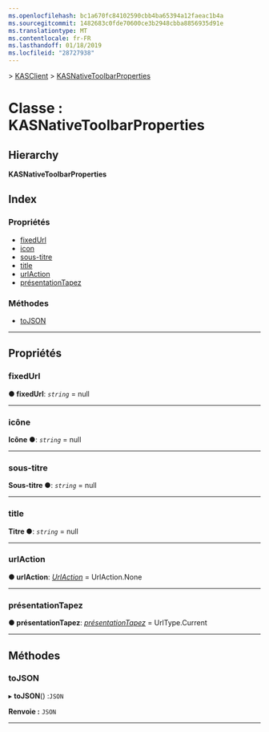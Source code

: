 ```yaml
---
ms.openlocfilehash: bc1a670fc84102590cbb4ba65394a12faeac1b4a
ms.sourcegitcommit: 1482683c0fde70600ce3b2948cbba8856935d91e
ms.translationtype: MT
ms.contentlocale: fr-FR
ms.lasthandoff: 01/18/2019
ms.locfileid: "28727938"
---
```

[](../README.md) > [KASClient](../modules/kasclient.md) > [KASNativeToolbarProperties](../classes/kasclient.kasnativetoolbarproperties.md)

# <a name="class-kasnativetoolbarproperties"></a>Classe : KASNativeToolbarProperties

## <a name="hierarchy"></a>Hierarchy

**KASNativeToolbarProperties**

## <a name="index"></a>Index

### <a name="properties"></a>Propriétés

* [fixedUrl](kasclient.kasnativetoolbarproperties.md#fixedurl)
* [icon](kasclient.kasnativetoolbarproperties.md#icon)
* [sous-titre](kasclient.kasnativetoolbarproperties.md#subtitle)
* [title](kasclient.kasnativetoolbarproperties.md#title)
* [urlAction](kasclient.kasnativetoolbarproperties.md#urlaction)
* [présentationTapez](kasclient.kasnativetoolbarproperties.md#urltype)
### <a name="methods"></a>Méthodes

* [toJSON](kasclient.kasnativetoolbarproperties.md#tojson)

---

## <a name="properties"></a>Propriétés

<a id="fixedurl"></a>

###  <a name="fixedurl"></a>fixedUrl

**● fixedUrl**: *`string`* = null

___

<a id="icon"></a>

###  <a name="icon"></a>icône

**Icône ●**: *`string`* = null

___

<a id="subtitle"></a>

###  <a name="subtitle"></a>sous-titre

**Sous-titre ●**: *`string`* = null

___

<a id="title"></a>

###  <a name="title"></a>title

**Titre ●**: *`string`* = null

___

<a id="urlaction"></a>

###  <a name="urlaction"></a>urlAction

**● urlAction**: *[UrlAction](../enums/kasclient.urlaction.md)* = UrlAction.None

___

<a id="urltype"></a>

###  <a name="urltype"></a>présentationTapez

**● présentationTapez**: *[présentationTapez](../enums/kasclient.urltype.md)* = UrlType.Current

___

## <a name="methods"></a>Méthodes

<a id="tojson"></a>

###  <a name="tojson"></a>toJSON

▸ **toJSON**() :`JSON`

**Renvoie :** `JSON`

___

